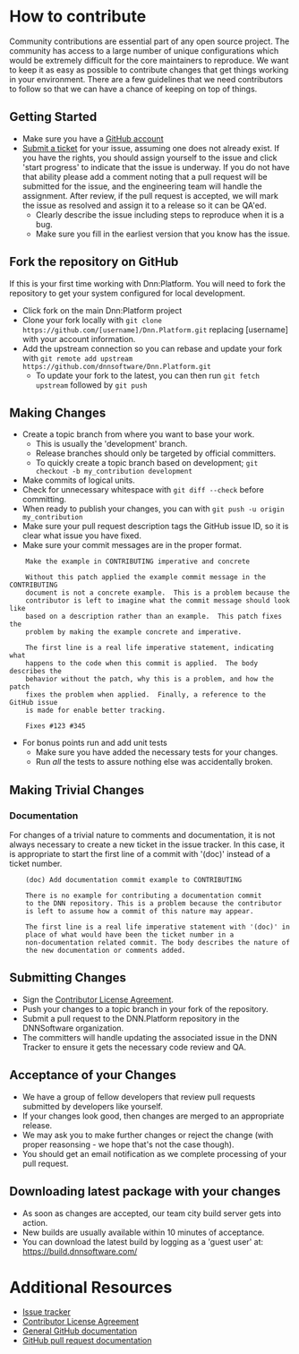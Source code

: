 # How to contribute

Community contributions are essential part of any open source project. The
community has access to a large number of unique configurations which would
be extremely difficult for the core maintainers to reproduce. We want to keep 
it as easy as possible to contribute changes that get things working in your 
environment. There are a few guidelines that we need contributors to follow 
so that we can have a chance of keeping on top of things.

## Getting Started

* Make sure you have a [GitHub account](https://github.com/signup/free)
* [Submit a ticket](https://github.com/dnnsoftware/Dnn.Platform/issues/new) for your issue, assuming one does not already exist. If you have the rights, you should assign yourself to the issue and click 'start progress' to indicate that the issue is underway. If you do not have that ability please add a comment noting that a pull request will be submitted for the issue, and the engineering team will handle the assignment. After review, if the pull request is accepted, we will mark the issue as resolved and assign it to a release so it can be QA'ed.
  * Clearly describe the issue including steps to reproduce when it is a bug.
  * Make sure you fill in the earliest version that you know has the issue.

## Fork the repository on GitHub
If this is your first time working with Dnn:Platform. You will need to fork the repository to get your system configured for local development.
* Click fork on the main Dnn:Platform project
* Clone your fork locally with `git clone https://github.com/[username]/Dnn.Platform.git` replacing [username] with your account information.
* Add the upstream connection so you can rebase and update your fork with `git remote add upstream https://github.com/dnnsoftware/Dnn.Platform.git`
  * To update your fork to the latest, you can then run `git fetch upstream` followed by `git push`

## Making Changes

* Create a topic branch from where you want to base your work.
  * This is usually the 'development' branch.
  * Release branches should only be targeted by official committers.
  * To quickly create a topic branch based on development; `git checkout -b my_contribution development`
* Make commits of logical units.
* Check for unnecessary whitespace with `git diff --check` before committing.
* When ready to publish your changes, you can with `git push -u origin my_contribution`
* Make sure your pull request description tags the GitHub issue ID, so it is clear what issue you have fixed.
* Make sure your commit messages are in the proper format.

````
    Make the example in CONTRIBUTING imperative and concrete

    Without this patch applied the example commit message in the CONTRIBUTING
    document is not a concrete example.  This is a problem because the
    contributor is left to imagine what the commit message should look like
    based on a description rather than an example.  This patch fixes the
    problem by making the example concrete and imperative.

    The first line is a real life imperative statement, indicating what 
    happens to the code when this commit is applied.  The body describes the 
    behavior without the patch, why this is a problem, and how the patch 
    fixes the problem when applied.  Finally, a reference to the GitHub issue
    is made for enable better tracking.

    Fixes #123 #345
````

* For bonus points run and add unit tests
	* Make sure you have added the necessary tests for your changes.
	* Run _all_ the tests to assure nothing else was accidentally broken.


## Making Trivial Changes

### Documentation

For changes of a trivial nature to comments and documentation, it is not
always necessary to create a new ticket in the issue tracker. In this case, it is
appropriate to start the first line of a commit with '(doc)' instead of
a ticket number. 

````
    (doc) Add documentation commit example to CONTRIBUTING

    There is no example for contributing a documentation commit
    to the DNN repository. This is a problem because the contributor
    is left to assume how a commit of this nature may appear.

    The first line is a real life imperative statement with '(doc)' in
    place of what would have been the ticket number in a 
    non-documentation related commit. The body describes the nature of
    the new documentation or comments added.
````

## Submitting Changes

* Sign the [Contributor License Agreement](http://www.dnnsoftware.com/Portals/0/Community/CLA/DNN%20-%20CLA.docx).
* Push your changes to a topic branch in your fork of the repository.
* Submit a pull request to the DNN.Platform repository in the DNNSoftware organization.
* The committers will handle updating the associated issue in the DNN Tracker to ensure it gets the necessary code review and QA.

## Acceptance of your Changes
* We have a group of fellow developers that review pull requests submitted by developers like yourself.
* If your changes look good, then changes are merged to an appropriate release.
* We may ask you to make further changes or reject the change (with proper reasonsing - we hope that's not the case though).
* You should get an email notification as we complete processing of your pull request.

## Downloading latest package with your changes
* As soon as changes are accepted, our team city build server gets into action.
* New builds are usually available within 10 minutes of acceptance.
* You can download the latest build by logging as a 'guest user' at: https://build.dnnsoftware.com/

# Additional Resources

* [Issue tracker](https://github.com/dnnsoftware/Dnn.Platform/issues)
* [Contributor License Agreement](http://www.dnnsoftware.com/Portals/0/Community/CLA/DNN%20-%20CLA.docx)
* [General GitHub documentation](http://help.github.com/)
* [GitHub pull request documentation](http://help.github.com/send-pull-requests/)
